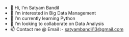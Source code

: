 - 👋 Hi, I’m Satyam Bandil
- 👀 I’m interested in Big Data Management
- 🌱 I’m currently learning Python 
- 💞️ I’m looking to collaborate on Data Analysis
- 📫 Contact me @ Email :- satyambandil13@gmail.com

<!---
Satyam0130/Satyam0130 is a ✨ special ✨ repository because its `README.md` (this file) appears on your GitHub profile.
You can click the Preview link to take a look at your changes.
--->
